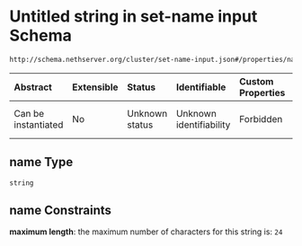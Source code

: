 # Untitled string in set-name input Schema

```txt
http://schema.nethserver.org/cluster/set-name-input.json#/properties/name
```



| Abstract            | Extensible | Status         | Identifiable            | Custom Properties | Additional Properties | Access Restrictions | Defined In                                                                  |
| :------------------ | :--------- | :------------- | :---------------------- | :---------------- | :-------------------- | :------------------ | :-------------------------------------------------------------------------- |
| Can be instantiated | No         | Unknown status | Unknown identifiability | Forbidden         | Allowed               | none                | [set-name-input.json\*](cluster/set-name-input.json "open original schema") |

## name Type

`string`

## name Constraints

**maximum length**: the maximum number of characters for this string is: `24`
